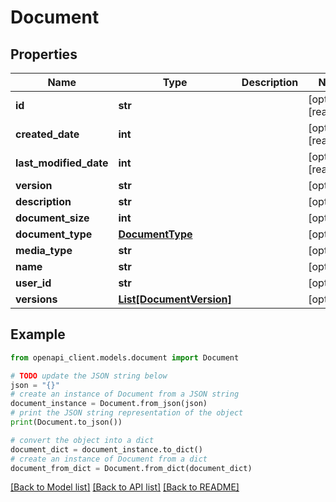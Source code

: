 # Document


## Properties

Name | Type | Description | Notes
------------ | ------------- | ------------- | -------------
**id** | **str** |  | [optional] [readonly] 
**created_date** | **int** |  | [optional] [readonly] 
**last_modified_date** | **int** |  | [optional] [readonly] 
**version** | **str** |  | [optional] 
**description** | **str** |  | [optional] 
**document_size** | **int** |  | [optional] 
**document_type** | [**DocumentType**](DocumentType.md) |  | [optional] 
**media_type** | **str** |  | [optional] 
**name** | **str** |  | [optional] 
**user_id** | **str** |  | [optional] 
**versions** | [**List[DocumentVersion]**](DocumentVersion.md) |  | [optional] 

## Example

```python
from openapi_client.models.document import Document

# TODO update the JSON string below
json = "{}"
# create an instance of Document from a JSON string
document_instance = Document.from_json(json)
# print the JSON string representation of the object
print(Document.to_json())

# convert the object into a dict
document_dict = document_instance.to_dict()
# create an instance of Document from a dict
document_from_dict = Document.from_dict(document_dict)
```
[[Back to Model list]](../README.md#documentation-for-models) [[Back to API list]](../README.md#documentation-for-api-endpoints) [[Back to README]](../README.md)


